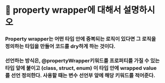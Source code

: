 # 🐥 property wrapper에 대해서 설명하시오



### Property wrapper는 어떤 타입 안에 중복되는 로직이 있다면 그 로직을 정의하는 타입을 만들어 코드를 dry하게 하는 것이다. 

### 선언하는 방식은, @propertyWrapper키워드를 프로퍼티를 가질 수 있는 타입 앞에 붙이고 (class, struct, enum) 이 타입 안에 wrapped value를 선언 정의한다. 사용할 때는 변수 선언부 앞에 해당 키워드를 적어준다.